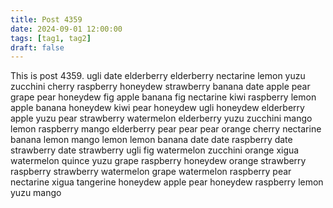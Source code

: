 ```yaml
---
title: Post 4359
date: 2024-09-01 12:00:00
tags: [tag1, tag2]
draft: false
---
```

This is post 4359.
ugli
date
elderberry
elderberry
nectarine
lemon
yuzu
zucchini
cherry
raspberry
honeydew
strawberry
banana
date
apple
pear
grape
pear
honeydew
fig
apple
banana
fig
nectarine
kiwi
raspberry
lemon
apple
banana
honeydew
kiwi
pear
honeydew
ugli
honeydew
elderberry
apple
yuzu
pear
strawberry
watermelon
elderberry
yuzu
zucchini
mango
lemon
raspberry
mango
elderberry
pear
pear
pear
orange
cherry
nectarine
banana
lemon
mango
lemon
lemon
banana
date
date
raspberry
date
strawberry
date
strawberry
ugli
fig
watermelon
zucchini
orange
xigua
watermelon
quince
yuzu
grape
raspberry
honeydew
orange
strawberry
raspberry
strawberry
watermelon
grape
watermelon
raspberry
pear
nectarine
xigua
tangerine
honeydew
apple
pear
honeydew
raspberry
lemon
yuzu
mango

